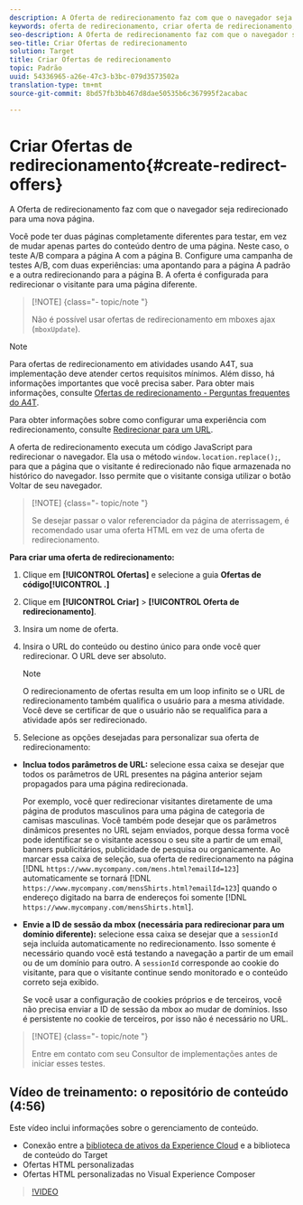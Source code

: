 ```yaml
---
description: A Oferta de redirecionamento faz com que o navegador seja redirecionado para uma nova página.
keywords: oferta de redirecionamento, criar oferta de redirecionamento, adicionar oferta html, passar todos parâmetros de URL no redirecionamento, passar mboxSessionId no redirecionamento (necessário somente quando o redirecionamento passar por um domínio diferente)
seo-description: A Oferta de redirecionamento faz com que o navegador seja redirecionado para uma nova página.
seo-title: Criar Ofertas de redirecionamento
solution: Target
title: Criar Ofertas de redirecionamento
topic: Padrão
uuid: 54336965-a26e-47c3-b3bc-079d3573502a
translation-type: tm+mt
source-git-commit: 8bd57fb3bb467d8dae50535b6c367995f2acabac

---
```



# Criar Ofertas de redirecionamento{#create-redirect-offers}

A Oferta de redirecionamento faz com que o navegador seja redirecionado para uma nova página.

Você pode ter duas páginas completamente diferentes para testar, em vez de mudar apenas partes do conteúdo dentro de uma página. Neste caso, o teste A/B compara a página A com a página B. Configure uma campanha de testes A/B, com duas experiências: uma apontando para a página A padrão e a outra redirecionando para a página B. A oferta é configurada para redirecionar o visitante para uma página diferente.

>[!NOTE] {class="- topic/note "}
>
>Não é possível usar ofertas de redirecionamento em mboxes ajax (`mboxUpdate`).

>[!NOTE]
>
>Para ofertas de redirecionamento em atividades usando A4T, sua implementação deve atender certos requisitos mínimos. Além disso, há informações importantes que você precisa saber. Para obter mais informações, consulte [Ofertas de redirecionamento - Perguntas frequentes do A4T](../../c-integrating-target-with-mac/a4t/r-a4t-faq/a4t-faq-redirect-offers.md#concept_21BF213F10E1414A9DCD4A98AF207905).

Para obter informações sobre como configurar uma experiência com redirecionamento, consulte [Redirecionar para um URL](../../c-experiences/c-visual-experience-composer/redirect-offer.md#task_9578678D42784F5EB9638F8AC8C911FA).

A oferta de redirecionamento executa um código JavaScript para redirecionar o navegador. Ela usa o método `window.location.replace();`, para que a página que o visitante é redirecionado não fique armazenada no histórico do navegador. Isso permite que o visitante consiga utilizar o botão Voltar de seu navegador.

>[!NOTE] {class="- topic/note "}
>
>Se desejar passar o valor referenciador da página de aterrissagem, é recomendado usar uma oferta HTML em vez de uma oferta de redirecionamento.

**Para criar uma oferta de redirecionamento:**

1. Clique em **[!UICONTROL Ofertas]** e selecione a guia **Ofertas de código[!UICONTROL .]**
1. Clique em **[!UICONTROL Criar]** &gt; **[!UICONTROL Oferta de redirecionamento]**.
1. Insira um nome de oferta.
1. Insira o URL do conteúdo ou destino único para onde você quer redirecionar. O URL deve ser absoluto.

   >[!NOTE]
   >
   >O redirecionamento de ofertas resulta em um loop infinito se o URL de redirecionamento também qualifica o usuário para a mesma atividade. Você deve se certificar de que o usuário não se requalifica para a atividade após ser redirecionado.

1. Selecione as opções desejadas para personalizar sua oferta de redirecionamento:

* **Inclua todos parâmetros de URL:** selecione essa caixa se desejar que todos os parâmetros de URL presentes na página anterior sejam propagados para uma página redirecionada.

   Por exemplo, você quer redirecionar visitantes diretamente de uma página de produtos masculinos para uma página de categoria de camisas masculinas. Você também pode desejar que os parâmetros dinâmicos presentes no URL sejam enviados, porque dessa forma você pode identificar se o visitante acessou o seu site a partir de um email, banners publicitários, publicidade de pesquisa ou organicamente. Ao marcar essa caixa de seleção, sua oferta de redirecionamento na página [!DNL `https://www.mycompany.com/mens.html?emailId=123`] automaticamente se tornará [!DNL `https://www.mycompany.com/mensShirts.html?emailId=123`] quando o endereço digitado na barra de endereços foi somente [!DNL `https://www.mycompany.com/mensShirts.html`].

* **Envie a ID de sessão da mbox (necessária para redirecionar para um domínio diferente):** selecione essa caixa se desejar que a `sessionId` seja incluída automaticamente no redirecionamento. Isso somente é necessário quando você está testando a navegação a partir de um email ou de um domínio para outro. A `sessionId` corresponde ao cookie do visitante, para que o visitante continue sendo monitorado e o conteúdo correto seja exibido.

   Se você usar a configuração de cookies próprios e de terceiros, você não precisa enviar a ID de sessão da mbox ao mudar de domínios. Isso é persistente no cookie de terceiros, por isso não é necessário no URL.

>[!NOTE] {class="- topic/note "}
>
>Entre em contato com seu Consultor de implementações antes de iniciar esses testes.

## Vídeo de treinamento: o repositório de conteúdo (4:56)

Este vídeo inclui informações sobre o gerenciamento de conteúdo.

* Conexão entre a [biblioteca de ativos da Experience Cloud](https://marketing.adobe.com/resources/help/en_US/mcloud/creative_cloud.html) e a biblioteca de conteúdo do Target
* Ofertas HTML personalizadas
* Ofertas HTML personalizadas no Visual Experience Composer

>[!VIDEO](https://video.tv.adobe.com/v/17387?captions=por_br)
